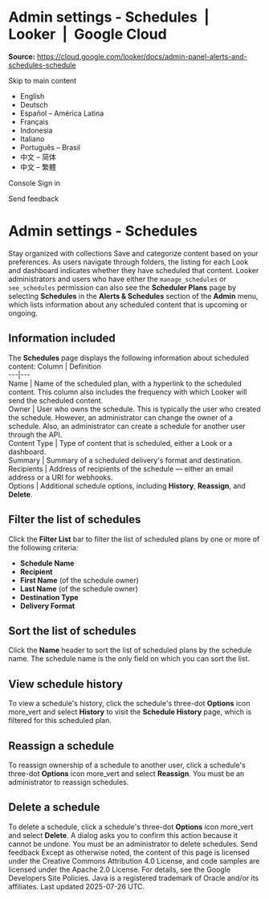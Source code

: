 # Admin settings - Schedules  |  Looker  |  Google Cloud

**Source:** https://cloud.google.com/looker/docs/admin-panel-alerts-and-schedules-schedule

Skip to main content 
  * English
  * Deutsch
  * Español – América Latina
  * Français
  * Indonesia
  * Italiano
  * Português – Brasil
  * 中文 – 简体
  * 中文 – 繁體

Console  Sign in




Send feedback 
#  Admin settings - Schedules
Stay organized with collections  Save and categorize content based on your preferences. 
As users navigate through folders, the listing for each Look and dashboard indicates whether they have scheduled that content.
Looker administrators and users who have either the `manage_schedules` or `see_schedules` permission can also see the **Scheduler Plans** page by selecting **Schedules** in the **Alerts & Schedules** section of the **Admin** menu, which lists information about any scheduled content that is upcoming or ongoing.
## Information included
The **Schedules** page displays the following information about scheduled content:
Column | Definition  
---|---  
Name | Name of the scheduled plan, with a hyperlink to the scheduled content. This column also includes the frequency with which Looker will send the scheduled content.   
Owner | User who owns the schedule. This is typically the user who created the schedule. However, an administrator can change the owner of a schedule. Also, an administrator can create a schedule for another user through the API.  
Content Type | Type of content that is scheduled, either a Look or a dashboard.   
Summary | Summary of a scheduled delivery's format and destination.  
Recipients | Address of recipients of the schedule — either an email address or a URI for webhooks.  
Options | Additional schedule options, including **History**, **Reassign**, and **Delete**.   
## Filter the list of schedules
Click the **Filter List** bar to filter the list of scheduled plans by one or more of the following criteria:
  * **Schedule Name**
  * **Recipient**
  * **First Name** (of the schedule owner)
  * **Last Name** (of the schedule owner)
  * **Destination Type**
  * **Delivery Format**


## Sort the list of schedules
Click the **Name** header to sort the list of scheduled plans by the schedule name. The schedule name is the only field on which you can sort the list.
## View schedule history
To view a schedule's history, click the schedule's three-dot **Options** icon more_vert and select **History** to visit the **Schedule History** page, which is filtered for this scheduled plan.
## Reassign a schedule
To reassign ownership of a schedule to another user, click a schedule's three-dot **Options** icon more_vert and select **Reassign**. You must be an administrator to reassign schedules.
## Delete a schedule
To delete a schedule, click a schedule's three-dot **Options** icon more_vert and select **Delete**. A dialog asks you to confirm this action because it cannot be undone. You must be an administrator to delete schedules.
Send feedback 
Except as otherwise noted, the content of this page is licensed under the Creative Commons Attribution 4.0 License, and code samples are licensed under the Apache 2.0 License. For details, see the Google Developers Site Policies. Java is a registered trademark of Oracle and/or its affiliates.
Last updated 2025-07-26 UTC.


